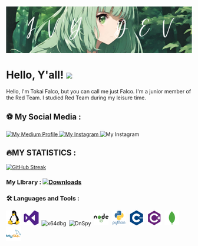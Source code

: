 ![Header](https://raw.githubusercontent.com/FalcoTK/FalcoTK/main/20240228_060630_0000.png "Header")

# Hello, Y'all! <img src="https://raw.githubusercontent.com/MartinHeinz/MartinHeinz/master/wave.gif" width="30px">
Hello, I'm Tokai Falco, but you can call me just Falco. I'm a junior member of the Red Team.  I studied Red Team during my leisure time.

## ⚽ My Social Media : 

<div id="badges">
  <a href="https://medium.com/@Falco_TK">
    <img src="https://external-content.duckduckgo.com/ip3/medium.com.ico" alt="My Medium Profile"width="40" height="40"/>
  </a>
  <a href="https://www.instagram.com/falxco.tk/">
    <img src="https://duckduckgo.com/i/e35ea266.png" alt="My Instagram"width="40" height="40"/>
  </a>
  <a hreff="https://twitter.com/Falco_TKs">
    <img src="https://www.imagensempng.com.br/wp-content/uploads/2020/12/Logo-Twitter-Png-1024x1024.png" alt="My Instagram"width="40" height="40"/>
  </a>
</div>

## 🔥MY STATISTICS :
[![GitHub Streak](https://streak-stats.demolab.com?user=FalcoTK&theme=whatsapp-dark&hide_border=true&border_radius=4&card_width=650)](https://git.io/streak-stats)

### My LIbrary : [![Downloads](https://static.pepy.tech/badge/pycai2)](https://pepy.tech/project/pycai2)

### :hammer_and_wrench: Languages and Tools :

<div>
  <img src="https://github.com/devicons/devicon/blob/master/icons/linux/linux-original.svg" title="Linux" alt="Linux logo" width="40" height="40"/>&nbsp;
  <img src="https://github.com/devicons/devicon/blob/master/icons/visualstudio/visualstudio-plain.svg" title="Visual Studio" alt="Visual Studio Logo" width="40" height="40"/>&nbsp;
  <img src="https://x64dbg.com/img/icon-white.png" title="x64dbg" alt="x64dbg" width="40" height="40"/>&nbsp;
  <img src="https://static.wikia.nocookie.net/logopedia/images/2/26/DnSpy-logo.png/revision/latest?cb=20230313030417" title="DnSpy" alt="DnSpy" width="40" height="40"/>&nbsp;
  <img src="https://github.com/devicons/devicon/blob/master/icons/nodejs/nodejs-original-wordmark.svg" title="NodeJS" alt="NodeJS" width="40" height="40"/>&nbsp;
  <img src="https://github.com/devicons/devicon/blob/master/icons/python/python-original-wordmark.svg" title="Python" alt="Python Logo" width="40" height="40"/>&nbsp;
  <img src="https://github.com/devicons/devicon/blob/master/icons/cplusplus/cplusplus-plain.svg" title="C++" alt="C++ Logo" width="40" height="40"/>&nbsp;
  <img src="https://github.com/devicons/devicon/blob/master/icons/csharp/csharp-plain.svg" title="c#" alt="C# Logo " width="40" height="40"/>&nbsp;
  <img src="https://github.com/devicons/devicon/blob/master/icons/mongodb/mongodb-plain.svg" title="mongodb" alt="mongodb logo" width="40" height="40"/>&nbsp;
  <img src="https://github.com/devicons/devicon/blob/master/icons/mysql/mysql-original-wordmark.svg" title="MySQL"  alt="MySQL" width="40" height="40"/>&nbsp;
</div>

